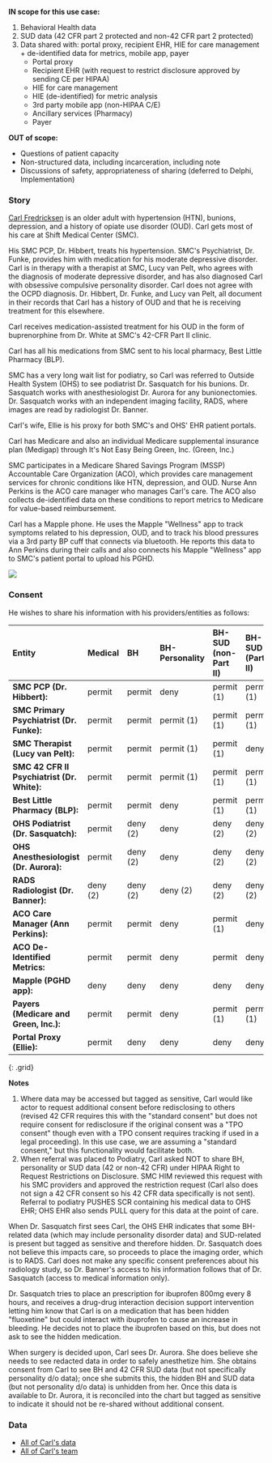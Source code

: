 

**IN scope for this use case:**

1. Behavioral Health data
2. SUD data (42 CFR part 2 protected and non-42 CFR part 2 protected)
3. Data shared with: portal proxy, recipient EHR, HIE for care management + de-identified data for metrics, mobile app, payer
   - Portal proxy
   - Recipient EHR (with request to restrict disclosure approved by sending CE per HIPAA)
   - HIE for care management
   - HIE (de-identified) for metric analysis
   - 3rd party mobile app (non-HIPAA C/E)
   - Ancillary services (Pharmacy)
   - Payer

**OUT of scope:**

- Questions of patient capacity
- Non-structured data, including incarceration, including note
- Discussions of safety, appropriateness of sharing (deferred to Delphi, Implementation)

### Story

[Carl Fredricksen](Patient-CarlFrederickson.html) is an older adult with hypertension (HTN), bunions, depression, and a history of opiate use disorder (OUD).
Carl gets most of his care at Shift Medical Center (SMC).

His SMC PCP, Dr. Hibbert, treats his hypertension.  SMC's Psychiatrist, Dr. Funke, provides him with medication for his moderate depressive disorder.  Carl is in therapy with a therapist at SMC, Lucy van Pelt, who agrees with the diagnosis of moderate depressive disorder, and has also diagnosed Carl with obsessive compulsive personality disorder.  Carl does not agree with the OCPD diagnosis.  Dr. Hibbert, Dr. Funke, and Lucy van Pelt, all document in their records that Carl has a history of OUD and that he is receiving treatment for this elsewhere.

Carl receives medication-assisted treatment for his OUD in the form of buprenorphine from Dr. White at SMC's 42-CFR Part II clinic. 

Carl has all his medications from SMC sent to his local pharmacy, Best Little Pharmacy (BLP).

SMC has a very long wait list for podiatry, so Carl was referred to Outside Health System (OHS) to see podiatrist Dr. Sasquatch for his bunions.  Dr. Sasquatch works with anesthesiologist Dr. Aurora for any bunionectomies.  Dr. Sasquatch works with an independent imaging facility, RADS, where images are read by radiologist Dr. Banner.

Carl's wife, Ellie is his proxy for both SMC's and OHS' EHR patient portals.

Carl has Medicare and also an individual Medicare supplemental insurance plan (Medigap) through It's Not Easy Being Green, Inc. (Green, Inc.)

SMC participates in a Medicare Shared Savings Program (MSSP) Accountable Care Organization (ACO), which provides care management services for chronic conditions like HTN, depression, and OUD.  Nurse Ann Perkins is the ACO care manager who manages Carl's care. The ACO also collects de-identified data on these conditions to report metrics to Medicare for value-based reimbursement.

Carl has a Mapple phone.  He uses the Mapple "Wellness" app to track symptoms related to his depression, OUD, and to track his blood pressures via a 3rd party BP cuff that connects via bluetooth.  He reports this data to Ann Perkins during their calls and also connects his Mapple "Wellness" app to SMC's patient portal to upload his PGHD.


<div>
<img src="Picture2.png" caption="Carl">
</div>

### Consent

He wishes to share his information with his providers/entities as follows:


| Entity                                      | Medical  | BH       | BH-Personality | BH-SUD (non-Part II) | BH-SUD (Part II) |
| :------------------------------------------ | :------- | :------- | :------------- | :------------------- | :--------------- |
| **SMC PCP (Dr. Hibbert):**                  | permit   | permit   | deny           | permit (1)           | permit (1)       |
| **SMC Primary Psychiatrist (Dr. Funke):**   | permit   | permit   | permit (1)     | permit (1)           | permit (1)       |
| **SMC Therapist (Lucy van Pelt):**          | permit   | permit   | permit (1)     | permit (1)           | deny             |
| **SMC 42 CFR II Psychiatrist (Dr. White):** | permit   | permit   | permit (1)     | permit (1)           | permit (1)       |
| **Best Little Pharmacy (BLP):**             | permit   | permit   | deny           | permit (1)           | permit (1)       |
| **OHS Podiatrist (Dr. Sasquatch):**         | permit   | deny (2) | deny           | deny (2)             | deny (2)         |
| **OHS Anesthesiologist (Dr. Aurora):**      | permit   | deny (2) | deny           | deny (2)             | deny (2)         |
| **RADS Radiologist (Dr. Banner):**          | deny (2) | deny (2) | deny (2)       | deny (2)             | deny (2)         |
| **ACO Care Manager (Ann Perkins):**         | permit   | permit   | deny           | permit (1)           | deny             |
| **ACO De-Identified Metrics:**              | permit   | permit   | deny           | permit               | deny             |
| **Mapple (PGHD app):**                      | deny     | deny     | deny           | deny                 | deny             |
| **Payers (Medicare and Green, Inc.):**      | permit   | permit   | deny           | permit (1)           | permit (1)       |
| **Portal Proxy (Ellie):**                   | permit   | deny     | deny           | deny                 | deny             |
{: .grid}

**Notes**

1. Where data may be accessed but tagged as sensitive, Carl would like actor to request additional consent before redisclosing to others (revised 42 CFR requires this with the "standard consent" but does not require consent for redisclosure if the original consent was a "TPO consent" though even with a TPO consent requires tracking if used in a legal proceeding).  In this use case, we are assuming a "standard consent," but this functionality would facilitate both.
2. When referral was placed to Podiatry, Carl asked NOT to share BH, personality or SUD data (42 or non-42 CFR) under HIPAA Right to Request Restrictions on Disclosure.  SMC HIM reviewed this request with his SMC providers and approved the restriction request (Carl also does not sign a 42 CFR consent so his 42 CFR data specifically is not sent).  Referral to podiatry PUSHES SCR containing his medical data to OHS EHR; OHS EHR also sends PULL query for this data at the point of care.  

When Dr. Sasquatch first sees Carl, the OHS EHR indicates that some BH-related data (which may include personality disorder data) and SUD-related is present but tagged as sensitive and therefore hidden.  Dr. Sasquatch does not believe this impacts care, so proceeds to place the imaging order, which is to RADS.  Carl does not make any specific consent preferences about his radiology study, so Dr. Banner's access to his information follows that of Dr. Sasquatch (access to medical information only).

Dr. Sasquatch tries to place an prescription for ibuprofen 800mg every 8 hours, and receives a drug-drug interaction decision support intervention letting him know that Carl is on a medication that has been hidden "fluoxetine" but could interact with ibuprofen to cause an increase in bleeding.  He decides not to place the ibuprofen based on this, but does not ask to see the hidden medication.  

When surgery is decided upon, Carl sees Dr. Aurora.  She does believe she needs to see redacted data in order to safely anesthetize him.  She obtains consent from Carl to see BH and 42 CFR SUD data (but not specifically personality d/o data); once she submits this, the hidden BH and SUD data (but not personality d/o data) is unhidden from her.  Once this data is available to Dr. Aurora, it is reconciled into the chart but tagged as sensitive to indicate it should not be re-shared without additional consent.

### Data

- [All of Carl's data](artifacts.html#carlfrederickson)
- [All of Carl's team](artifacts.html#carlfredericksoncareteam)
